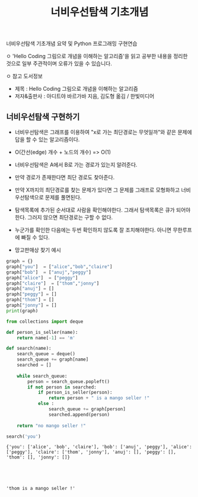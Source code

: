 ﻿---
layout: post
title: "너비우선탐색 기초개념"
tags: [Python, 자료구조 알고리즘]
comments: true
---

너비우선탐색 기초개념 요약 및 Python 프로그래밍 구현연습

ㅇ 'Hello Coding 그림으로 개념을 이해하는 알고리즘'을 읽고 공부한 내용을 정리한 것으로 일부 주관적이며 오류가 있을 수 있습니다.

ㅇ 참고 도서정보
- 제목 : Hello Coding 그림으로 개념을 이해하는 알고리즘
- 저자&출판사 : 아디트야 바르가바 지음, 김도형 옮김 / 한빛미디어

## 너비우선탐색 구현하기

- 너비우선탐색은 그래프를 이용하여 "x로 가는 최단경로는 무엇일까"와 같은 문제에 답을 할 수 있는 알고리즘이다.
- O(간선(edge) 개수 + 노드의 개수) => O(1)
- 너비우선탐색은 A에서 B로 가는 경로가 있는지 알려준다.
- 만약 경로가 존재한다면 최단 경로도 찾아준다.
- 만약 X까지의 최단경로를 찾는 문제가 있다면 그 문제를 그래프로 모형화하고 너비우선탐색으로 문제를 풀면된다.
- 탐색목록에 추가된 순서대로 사람을 확인해야한다. 그래서 탐색목록은 큐가 되어야 한다. 그러지 않으면 최단경로는 구할 수 없다.
- 누군가를 확인한 다음에는 두번 확인하지 않도록 잘 조치해야한다. 아니면 무한루프에 빠질 수 있다.

- 망고판매상 찾기 예시


```python
graph = {}
graph["you"]  = ["alice","bob","claire"]
graph["bob"]  = ["anuj","peggy"]
graph["alice"]  = ["peggy"]
graph["claire"]  = ["thom","jonny"]
graph["anuj"] = []
graph["peggy"] = []
graph["thom"] = []
graph["jonny"] = []
print(graph)

from collections import deque

def person_is_seller(name):
    return name[-1] == 'm'

def search(name):
    search_queue = deque()
    search_queue += graph[name]
    searched = []
    
    while search_queue:
        person = search_queue.popleft()
        if not person in searched:
            if person_is_seller(person):
                return person + " is a mango seller !"
            else : 
                search_queue += graph[person]
                searched.append(person)
                
    return "no mango seller !"

search('you')
```

    {'you': ['alice', 'bob', 'claire'], 'bob': ['anuj', 'peggy'], 'alice': ['peggy'], 'claire': ['thom', 'jonny'], 'anuj': [], 'peggy': [], 'thom': [], 'jonny': []}
    




    'thom is a mango seller !'


